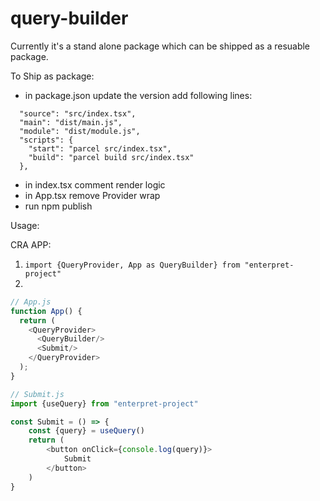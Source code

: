 # query-builder

Currently it's a stand alone package which can be shipped as a resuable package.

To Ship as package:

- in package.json update the version add following lines:
```
  "source": "src/index.tsx",
  "main": "dist/main.js",
  "module": "dist/module.js",
  "scripts": {
    "start": "parcel src/index.tsx",
    "build": "parcel build src/index.tsx"
  },
```
- in index.tsx comment render logic
- in App.tsx remove Provider wrap
- run npm publish


Usage: 

CRA APP:
1. `import {QueryProvider, App as QueryBuilder} from "enterpret-project"`
2. 
```js
// App.js
function App() {
  return (
    <QueryProvider>
      <QueryBuilder/>
      <Submit/>
    </QueryProvider>
  );
}

// Submit.js
import {useQuery} from "enterpret-project"

const Submit = () => {
    const {query} = useQuery()
    return (
        <button onClick={console.log(query)}>
            Submit
        </button>
    )
}
```
